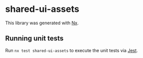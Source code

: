 # shared-ui-assets

This library was generated with [Nx](https://nx.dev).

## Running unit tests

Run `nx test shared-ui-assets` to execute the unit tests via [Jest](https://jestjs.io).
